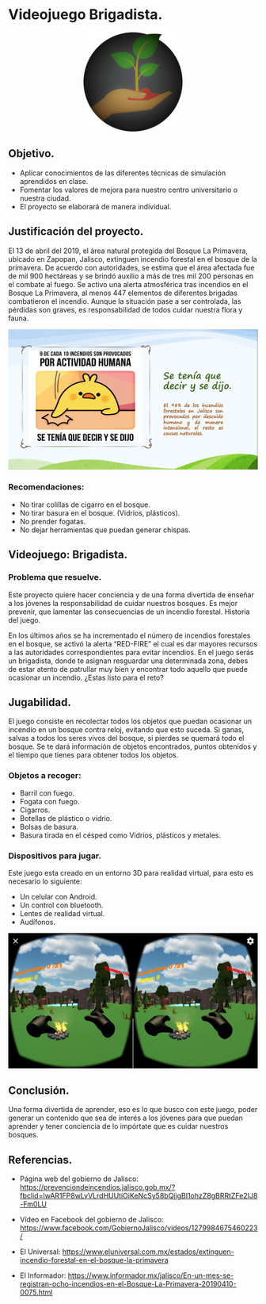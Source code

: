 # Videojuego Brigadista.

<p align="center">
     <img src="https://github.com/AlfredoCU/Videojuego-Brigadista/blob/master/Img/1.png" alt="Logo de la app" width="200">
</p>

## Objetivo.
-	Aplicar conocimientos de las diferentes técnicas de simulación aprendidos en clase.
-	Fomentar los valores de mejora para nuestro centro universitario o nuestra ciudad.
-	El proyecto se elaborará de manera individual.

## Justificación del proyecto.

El 13 de abril del 2019, el área natural protegida del Bosque La Primavera, ubicado en Zapopan, Jalisco, extinguen incendio forestal en el bosque de la primavera.
De acuerdo con autoridades, se estima que el área afectada fue de mil 900 hectáreas y se brindó auxilio a más de tres mil 200 personas en el combate al fuego.
Se activo una alerta atmosférica tras incendios en el Bosque La Primavera, al menos 447 elementos de diferentes brigadas combatieron el incendio.
Aunque la situación pase a ser controlada, las pérdidas son graves, es responsabilidad de todos cuidar nuestra flora y fauna.

![Logo de la app](https://github.com/AlfredoCU/Videojuego-Brigadista/blob/master/Img/2.png)

### Recomendaciones:
-	No tirar colillas de cigarro en el bosque.
-	No tirar basura en el bosque. (Vidrios, plásticos).
-	No prender fogatas.
-	No dejar herramientas que puedan generar chispas.

## Videojuego: Brigadista.

### Problema que resuelve.

Este proyecto quiere hacer conciencia y de una forma divertida de enseñar a los jóvenes la responsabilidad de cuidar nuestros bosques.
Es mejor prevenir, que lamentar las consecuencias de un incendio forestal.
Historia del juego.

En los últimos años se ha incrementado el número de incendios forestales en el bosque, se activó la alerta “RED-FIRE” el cual es dar mayores recursos a las autoridades correspondientes para evitar incendios.
En el juego serás un brigadista, donde te asignan resguardar una determinada zona, debes de estar atento de patrullar muy bien y encontrar todo aquello que puede ocasionar un incendio. ¿Estas listo para el reto?

## Jugabilidad.

El juego consiste en recolectar todos los objetos que puedan ocasionar un incendio en un bosque contra reloj, evitando que esto suceda.
Si ganas, salvas a todos los seres vivos del bosque, si pierdes se quemará todo el bosque.
Se te dará información de objetos encontrados, puntos obtenidos y el tiempo que tienes para obtener todos los objetos.

### Objetos a recoger:
-	Barril con fuego.
-	Fogata con fuego.
- Cigarros.
- Botellas de plástico o vidrio.
-	Bolsas de basura.
-	Basura tirada en el césped como Vidrios, plásticos y metales.

### Dispositivos para jugar.

Este juego esta creado en un entorno 3D para realidad virtual, para esto es necesario lo siguiente:
-	Un celular con Android.
-	Un control con bluetooth.
-	Lentes de realidad virtual.
-	Audífonos.

<p align="center">
     <img src="https://github.com/AlfredoCU/Videojuego-Brigadista/blob/master/Img/3.png" alt="Logo de la app">
</p>

## Conclusión.

Una forma divertida de aprender, eso es lo que busco con este juego, poder generar un contenido que sea de interés a los jóvenes para que puedan aprender y tener conciencia de lo impórtate que es cuidar nuestros bosques.

## Referencias.

-	Página web del gobierno de Jalisco: https://prevenciondeincendios.jalisco.gob.mx/?fbclid=IwAR1FP8wLvVLrdHUUtiOiKeNcSy58bQjjgBI1ohzZ8gBRRtZFe2lJ8-Fm0LU

-	Vídeo en Facebook del gobierno de Jalisco: https://www.facebook.com/GobiernoJalisco/videos/1279984675460223/

-	El Universal: 
https://www.eluniversal.com.mx/estados/extinguen-incendio-forestal-en-el-bosque-la-primavera

-	El Informador:
https://www.informador.mx/jalisco/En-un-mes-se-registran-ocho-incendios-en-el-Bosque-La-Primavera-20190410-0075.html
